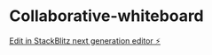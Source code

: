 # Collaborative-whiteboard

[Edit in StackBlitz next generation editor ⚡️](https://stackblitz.com/~/github.com/glitchdevelopersall/Collaborative-whiteboard)